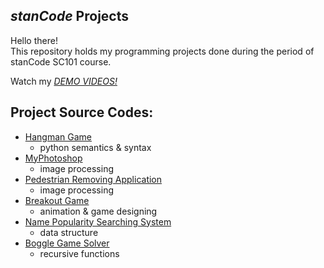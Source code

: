 ## *stanCode* Projects
Hello there!\
This repository holds my programming projects done during the period of stanCode SC101 course.

Watch my *[DEMO VIDEOS!](https://drive.google.com/drive/folders/1Gi3bn9qPW_gR0ISyGzVPLd5Bztdvd7rF?fbclid=IwAR36BW3v_bHn-Idsh-0_ROSWLwrXOzoervZId25OOzH2LX4b6FCGDfULdDg)*

## Project Source Codes:
* [Hangman Game](https://github.com/louise2946/sc-project/blob/main/stanCode_projects/hangman_game/hangman.py)
  * python semantics & syntax
* [MyPhotoshop](https://github.com/louise2946/sc-project/blob/main/stanCode_projects/my_drawing/my_drawing.py)
  * image processing
* [Pedestrian Removing Application](https://github.com/louise2946/sc-project/blob/main/stanCode_projects/my_photoshop/stanCodoshop.py)
  * image processing
* [Breakout Game](https://github.com/louise2946/sc-project/blob/main/stanCode_projects/break_out_game/breakout.py)
  * animation & game designing
* [Name Popularity Searching System](https://github.com/louise2946/sc-project/blob/main/stanCode_projects/name_searching_system/babygraphics.py)
  * data structure
* [Boggle Game Solver](https://github.com/louise2946/sc-project/blob/main/stanCode_projects/boggle_game_solver/boggle.py)
  * recursive functions
